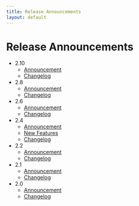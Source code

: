 ```yaml
---
title: Release Announcements
layout: default
---
```


# Release Announcements
- 2.10
  - [Announcement](https://github.com/UV-CDAT/uvcdat/releases/tag/v2.10)
  - [Changelog](/changelog.html#2.10)
- 2.8
  - [Announcement](https://github.com/UV-CDAT/uvcdat/releases/tag/v2.8.0)
  - [Changelog](/changelog.html#2.8)
- 2.6
  - [Announcement](https://github.com/UV-CDAT/uvcdat/releases/tag/v2.6.0)
  - [Changelog](/changelog.html#2.6)
- 2.4
  - [Announcement](https://github.com/UV-CDAT/uvcdat/releases/tag/v2.4.0)
  - [New Features](2.4_features.html)
  - [Changelog](/changelog.html#2.4)
- 2.2
  - [Announcement](https://github.com/UV-CDAT/uvcdat/releases/tag/2.2.0)
  - [Changelog](/changelog.html#2.2)
- 2.1
  - [Announcement](https://github.com/UV-CDAT/uvcdat/releases/tag/2.1.0)
  - [Changelog](/changelog.html#2.1)
- 2.0
  - [Announcement](https://github.com/UV-CDAT/uvcdat/releases/tag/2.0.0)
  - [Changelog](/changelog.html#2.0)
